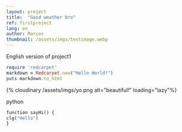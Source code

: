 ```yaml
---
layout: project
title:  "Good weather bro"
ref: firstproject
lang: en
author: Marcos
thumbnail: /assets/imgs/testimage.webp
---
```

English version of project1

``` ruby
require 'redcarpet'
markdown = Redcarpet.new("Hello World!")
puts markdown.to_html
```
{% cloudinary /assets/imgs/yo.png alt="beautiful!" loading="lazy"%}

python

``` python
function sayHi() {
clg("Hello")
}
```
